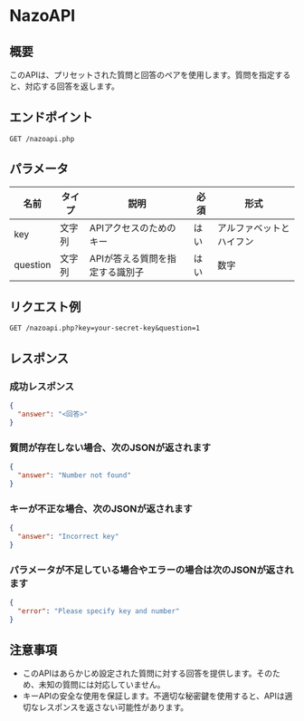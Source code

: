 # NazoAPI
## 概要
このAPIは、プリセットされた質問と回答のペアを使用します。質問を指定すると、対応する回答を返します。


## エンドポイント
`GET /nazoapi.php`

## パラメータ
| 名前      | タイプ   | 説明                        | 必須 | 形式 |
|-----------|--------|------------------------------------|----------|----------|
| key       | 文字列 | APIアクセスのためのキー      | はい      | アルファベットとハイフン |
| question  | 文字列 | APIが答える質問を指定する識別子   | はい      | 数字 |

## リクエスト例
```
GET /nazoapi.php?key=your-secret-key&question=1
```

## レスポンス

### 成功レスポンス
```json
{
  "answer": "<回答>"
}
```
### 質問が存在しない場合、次のJSONが返されます
```json
{
  "answer": "Number not found"
}
```
### キーが不正な場合、次のJSONが返されます
```json
{
  "answer": "Incorrect key"
}
```

### パラメータが不足している場合やエラーの場合は次のJSONが返されます
```json
{
  "error": "Please specify key and number"
}

```
## 注意事項
- このAPIはあらかじめ設定された質問に対する回答を提供します。そのため、未知の質問には対応していません。
- キーAPIの安全な使用を保証します。不適切な秘密鍵を使用すると、APIは適切なレスポンスを返さない可能性があります。

